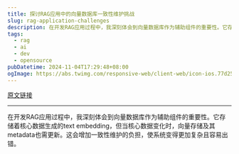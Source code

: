 ```yaml
---
title: 探讨RAG应用中的向量数据库一致性维护挑战
slug: rag-application-challenges
description: 在开发RAG应用过程中，我深刻体会到向量数据库作为辅助组件的重要性。它存储着核心数据生成的text embedding，但当核心数据变化时，向量存储及其metadata也需更新。这会增加一致性维护的负担，使系统变得更加复杂且容易出错。
tags: 
  - rag
  - ai
  - dev
  - opensource
pubDatetime: 2024-11-04T17:29:48+08:00
ogImage: https://abs.twimg.com/responsive-web/client-web/icon-ios.77d25eba.png
---
```


[原文链接](https://x.com/novoreorx/status/1852915256265441447?s=12&t=D3VZWD30-f7ylSHW3OdYgQ)

---

在开发RAG应用过程中，我深刻体会到向量数据库作为辅助组件的重要性。它存储着核心数据生成的text embedding，但当核心数据变化时，向量存储及其metadata也需更新。这会增加一致性维护的负担，使系统变得更加复杂且容易出错。

